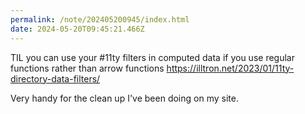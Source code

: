 ```yaml
---
permalink: /note/202405200945/index.html
date: 2024-05-20T09:45:21.466Z
---
```


TIL you can use your #11ty filters in computed data if you use regular functions rather than arrow functions https://illtron.net/2023/01/11ty-directory-data-filters/

Very handy for the clean up I've been doing on my site.
